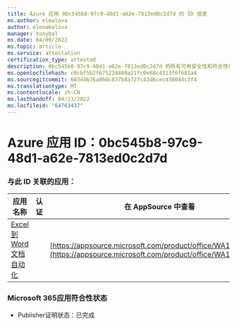 ```yaml
---
title: Azure 应用 0bc545b8-97c9-48d1-a62e-7813ed0c2d7d 的 ID 信息
ms.author: elmalova
author: elenamalova
manager: tonybal
ms.date: 04/09/2022
ms.topic: article
ms.service: attestation
certification_type: attested
description: 0bc545b8-97c9-48d1-a62e-7813ed0c2d7d 的所有可用安全性和符合性信息。
ms.openlocfilehash: c0cbf5b2f675228408a21fc0e68c4313f6f681a4
ms.sourcegitcommit: 60344676a860c837b8a727c43d6cec430044c3f4
ms.translationtype: MT
ms.contentlocale: zh-CN
ms.lasthandoff: 04/11/2022
ms.locfileid: "64763437"
---
```

# <a name="azure-app-id-0bc545b8-97c9-48d1-a62e-7813ed0c2d7d"></a>Azure 应用 ID：0bc545b8-97c9-48d1-a62e-7813ed0c2d7d


### <a name="apps-associated-with-this-id"></a>与此 ID 关联的应用：
| **应用名称** | **认证** | **在 AppSource 中查看** |
|--------------|---------------|-----------------------|
| [Excel到 Word 文档自动化](../forward/WA104380955.md) |  | [https://appsource.microsoft.com/product/office/WA104380955](https://appsource.microsoft.com/product/office/WA104380955) |

### <a name="microsoft-365-app-compliance-status"></a>Microsoft 365应用符合性状态
- Publisher证明状态：已完成
